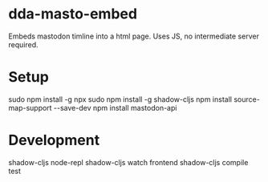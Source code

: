 # dda-masto-embed
Embeds mastodon timline into a html page. Uses JS, no intermediate server required.


# Setup

sudo npm install -g npx
sudo npm install -g shadow-cljs
npm install source-map-support --save-dev
npm install mastodon-api

# Development

shadow-cljs node-repl
shadow-cljs watch frontend
shadow-cljs compile test